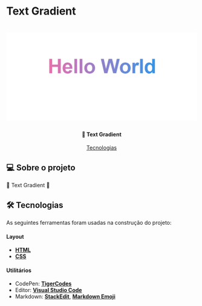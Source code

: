 # Text Gradient

</p>
<h1 align="center">
    <img alt="Text Gradient" title="" src="./assets/img/text-gradient.png" />
</h1>

<h4 align="center"> 
 📝 Text Gradient 
</h4>

<p align="center">
 <a href="#-tecnologias">Tecnologias</a> 
</p>

## 💻 Sobre o projeto

📝 Text Gradient 📝

## 🛠 Tecnologias

As seguintes ferramentas foram usadas na construção do projeto:

#### **Layout**

- **[HTML](https://www.w3schools.com/html/)**
- **[CSS](https://www.w3schools.com/css/)**


#### **Utilitários**

- CodePen: **[TigerCodes](https://codepen.io/tigercodes)**
- Editor: **[Visual Studio Code](https://code.visualstudio.com/)**
- Markdown: **[StackEdit](https://stackedit.io/)**, **[Markdown Emoji](https://gist.github.com/rxaviers/7360908)**




